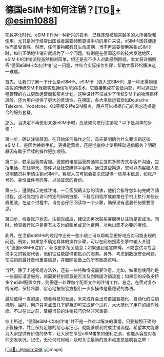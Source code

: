 # 德国eSIM卡如何注销？[[TG💪+ @esim1088](https://t.me/s/esim1088)]

在数字化时代，eSIM卡作为一种新兴的技术，已经逐渐被越来越多的人所接受和使用。尤其是对于经常出国或者需要频繁更换手机的用户来说，eSIM卡因其便捷性而备受青睐。然而，任何事物都有其生命周期，当不再需要使用某张eSIM卡时，如何正确地注销它就成为了一个问题。特别是在德国这样的技术发达地区，eSIM卡的注销流程虽然相对简单，但还是有不少人对此感到困惑。本文将详细解答“德国eSIM卡如何注销”这一问题，并结合实际操作步骤，帮助大家轻松解决这一难题。

首先，让我们了解一下什么是eSIM卡。eSIM卡（嵌入式SIM卡）是一种无需物理插拔的传统SIM卡就能实现通信功能的技术。它直接集成在设备内部，可以通过远程管理的方式更改运营商和服务计划。这种设计不仅减少了传统SIM卡的物理损坏风险，还为用户提供了更大的灵活性。在德国，各大电信运营商如Deutsche Telekom、Vodafone、O2等都支持eSIM服务，用户可以根据自己的需求选择适合的服务套餐。

那么，当决定不再使用某张eSIM卡时，应该如何进行注销呢？以下是具体的步骤：

第一步，确认注销原因。在开始任何操作之前，首先要明确为什么要注销这张eSIM卡。是因为换新手机、更换运营商，还是彻底停止使用移动通信服务？明确原因有助于后续的操作更加顺畅。

第二步，联系运营商客服。德国的电信运营商通常会提供多种方式与客户沟通，包括电话、在线聊天、邮件以及社交媒体平台等。通过这些渠道，您可以向客服人员说明情况并申请注销eSIM卡。客服人员可能会要求您提供一些基本信息，如账户号码、身份证件号码等，以验证您的身份。

第三步，遵循指示完成注销。一旦客服确认您的请求，他们会指导您如何完成注销过程。这可能包括访问特定的网站链接、下载应用程序或直接在手机上执行某些设置更改。在这个过程中，请务必仔细阅读每一个步骤，确保没有遗漏任何重要信息。

第四步，检查账户状态。注销完成后，建议您再次联系客服确认注销是否成功。同时，检查银行账户是否有未支付的账单或其他费用，以免出现不必要的麻烦。

此外，在注销eSIM卡的过程中还有一些小贴士可以帮助您更好地应对可能出现的问题。例如，如果您不确定具体的操作步骤，可以在网络搜索引擎中输入关键词“德国eSIM卡注销”，获取更多相关信息；如果遇到语言障碍，不妨尝试寻找会说中文的客服代表，他们往往能提供更贴心的服务。另外，考虑到数据安全问题，在注销前最好备份重要信息，并删除设备上的所有敏感资料。

当然，除了上述常规方法外，还有一些特殊情况需要注意。比如，如果您使用的是一些国际漫游服务，则需要特别留意是否涉及到跨国注销流程；如果您的设备支持多个eSIM配置文件，则需逐一处理每个配置文件的注销工作。总之，在面对复杂情况时，保持冷静、耐心地按照官方指引一步步操作是最稳妥的办法。

最后值得一提的是，随着科技的发展，未来或许会出现更加智能化、自动化的注销机制。届时，用户只需点击几下屏幕即可完成整个过程，大大简化了用户的操作难度。不过在此之前，掌握当前的注销技巧仍然非常重要。

综上所述，“德国eSIM卡如何注销”并不是一件难以解决的事情，只要按照正确的步骤操作，并且保持足够的耐心与细心，就能够顺利完成注销流程。希望本文能够为大家提供有价值的参考，让大家在享受eSIM带来的便利之余，也能从容应对各种突发状况。记住，无论何时何地，及时关注最新的技术动态总是明智之举！

[[TG💪+ @esim1088](https://t.me/s/esim1088) ![Image](https://i.postimg.cc/4NQfJmqS/Snipaste-2025-05-13-00-14-12.png)]